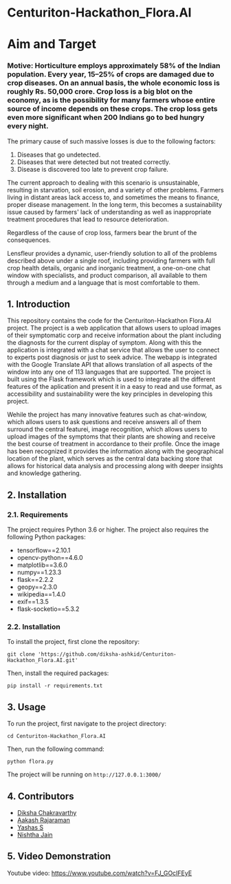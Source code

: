# Centuriton-Hackathon_Flora.AI

# Aim and Target
### Motive: Horticulture employs approximately 58% of the Indian population. Every year, 15–25% of crops are damaged due to crop diseases. On an annual basis, the whole economic loss is roughly Rs. 50,000 crore. Crop loss is a big blot on the economy, as is the possibility for many farmers whose entire source of income depends on these crops. The crop loss gets even more significant when 200 Indians go to bed hungry every night.
The primary cause of such massive losses is due to the following factors:

1. Diseases that go undetected.
2. Diseases that were detected but not treated correctly.
3. Disease is discovered too late to prevent crop failure.

The current approach to dealing with this scenario is unsustainable, resulting in starvation, soil erosion, and a variety of other problems. Farmers living in distant areas lack access to, and sometimes the means to finance, proper disease management. In the long term, this becomes a sustainability issue caused by farmers' lack of understanding as well as inappropriate treatment procedures that lead to resource deterioration.

Regardless of the cause of crop loss, farmers bear the brunt of the consequences.

Lensfleur provides a dynamic, user-friendly solution to all of the problems described above under a single roof, including providing farmers with full crop health details, organic and inorganic treatment, a one-on-one chat window with specialists, and product comparison, all available to them through a medium and a language that is most comfortable to them.

## 1. Introduction

This repository contains the code for the Centuriton-Hackathon Flora.AI project. The project is a web application that allows users to upload images of their symptomatic corp and receive information about the plant including the diagnosts for the current display of symptom. Along with this the application is integrated with a chat service that allows the user to connect to experts post diagnosis or just to seek advice. The webapp is integrated with the Google Translate API that allows translation of all aspects of the window into any one of 113 languages that are supported. The project is built using the Flask framework which is used to integrate all the different features of the aplication and present it in a easy to read and use format, as accessibility and sustainability were the key principles in developing this project.

Wehile the project has many innovative features such as chat-window, which allows users to ask questions and receive answers all of them surround the central featurei, image recognition, which allows users to upload images of the symptoms that their plants are showing and receive the best course of treatment in accordance to their profile. Once the image has been recognized it provides the information along with the geographical location of the plant, which serves as the central data backing store that allows for historical data analysis and processing along with deeper insights and knowledge gathering.


## 2. Installation

### 2.1. Requirements

The project requires Python 3.6 or higher. The project also requires the following Python packages:

  * tensorflow==2.10.1
  * opencv-python==4.6.0
  * matplotlib==3.6.0
  * numpy==1.23.3
  * flask==2.2.2
  * geopy==2.3.0
  * wikipedia==1.4.0
  * exif==1.3.5
  * flask-socketio==5.3.2

### 2.2. Installation

To install the project, first clone the repository:

`git clone 'https://github.com/diksha-ashkid/Centuriton-Hackathon_Flora.AI.git'`

Then, install the required packages:

`pip install -r requirements.txt`

## 3. Usage

To run the project, first navigate to the project directory:

`cd Centuriton-Hackathon_Flora.AI`

Then, run the following command:

`python flora.py`

The project will be running on `http://127.0.0.1:3000/`

## 4. Contributors

  * [Diksha Chakravarthy](https://github.com/diksha-ashkid)
  * [Aakash Rajaraman](https://github.com/aakashrajaraman)
  * [Yashas S](https://github.com/Yashas2001)
  * [Nishtha Jain](https://github.com/2002nishthajain)


## 5. Video Demonstration
Youtube video: https://www.youtube.com/watch?v=FJ_GOcIFEyE 
